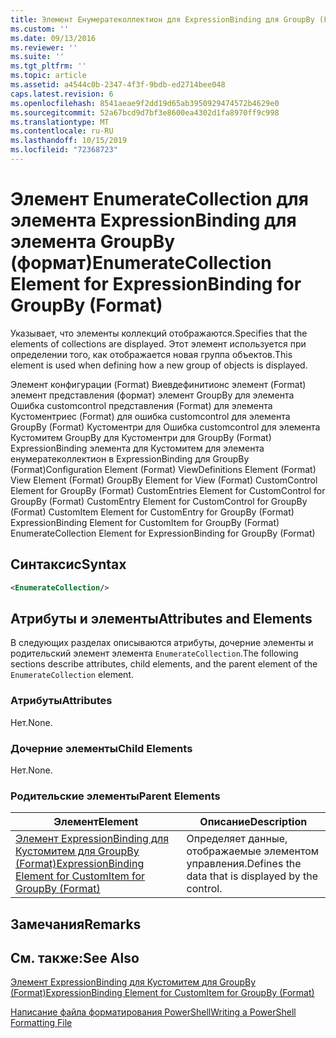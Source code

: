 ```yaml
---
title: Элемент Енумератеколлектион для ExpressionBinding для GroupBy (Format) | Документация Майкрософт
ms.custom: ''
ms.date: 09/13/2016
ms.reviewer: ''
ms.suite: ''
ms.tgt_pltfrm: ''
ms.topic: article
ms.assetid: a4544c0b-2347-4f3f-9bdb-ed2714bee048
caps.latest.revision: 6
ms.openlocfilehash: 8541aeae9f2dd19d65ab3950929474572b4629e0
ms.sourcegitcommit: 52a67bcd9d7bf3e8600ea4302d1fa8970ff9c998
ms.translationtype: MT
ms.contentlocale: ru-RU
ms.lasthandoff: 10/15/2019
ms.locfileid: "72368723"
---
```

# <a name="enumeratecollection-element-for-expressionbinding-for-groupby-format"></a><span data-ttu-id="cb81c-102">Элемент EnumerateCollection для элемента ExpressionBinding для элемента GroupBy (формат)</span><span class="sxs-lookup"><span data-stu-id="cb81c-102">EnumerateCollection Element for ExpressionBinding for GroupBy (Format)</span></span>

<span data-ttu-id="cb81c-103">Указывает, что элементы коллекций отображаются.</span><span class="sxs-lookup"><span data-stu-id="cb81c-103">Specifies that the elements of collections are displayed.</span></span> <span data-ttu-id="cb81c-104">Этот элемент используется при определении того, как отображается новая группа объектов.</span><span class="sxs-lookup"><span data-stu-id="cb81c-104">This element is used when defining how a new group of objects is displayed.</span></span>

<span data-ttu-id="cb81c-105">Элемент конфигурации (Format) Виевдефинитионс элемент (Format) элемент представления (формат) элемент GroupBy для элемента Ошибка customcontrol представления (Format) для элемента Кустоментриес (Format) для ошибка customcontrol для элемента GroupBy (Format) Кустоментри для Ошибка customcontrol для элемента Кустомитем GroupBy для Кустоментри для GroupBy (Format) ExpressionBinding элемента для Кустомитем для элемента енумератеколлектион в ExpressionBinding для GroupBy (Format)</span><span class="sxs-lookup"><span data-stu-id="cb81c-105">Configuration Element (Format) ViewDefinitions Element (Format) View Element (Format) GroupBy Element for View (Format) CustomControl Element for GroupBy (Format) CustomEntries Element for CustomControl for GroupBy (Format) CustomEntry Element for CustomControl for GroupBy (Format) CustomItem Element for CustomEntry for GroupBy (Format) ExpressionBinding Element for CustomItem for GroupBy (Format) EnumerateCollection Element for ExpressionBinding for GroupBy (Format)</span></span>

## <a name="syntax"></a><span data-ttu-id="cb81c-106">Синтаксис</span><span class="sxs-lookup"><span data-stu-id="cb81c-106">Syntax</span></span>

```xml
<EnumerateCollection/>
```

## <a name="attributes-and-elements"></a><span data-ttu-id="cb81c-107">Атрибуты и элементы</span><span class="sxs-lookup"><span data-stu-id="cb81c-107">Attributes and Elements</span></span>

<span data-ttu-id="cb81c-108">В следующих разделах описываются атрибуты, дочерние элементы и родительский элемент элемента `EnumerateCollection`.</span><span class="sxs-lookup"><span data-stu-id="cb81c-108">The following sections describe attributes, child elements, and the parent element of the `EnumerateCollection` element.</span></span>

### <a name="attributes"></a><span data-ttu-id="cb81c-109">Атрибуты</span><span class="sxs-lookup"><span data-stu-id="cb81c-109">Attributes</span></span>

<span data-ttu-id="cb81c-110">Нет.</span><span class="sxs-lookup"><span data-stu-id="cb81c-110">None.</span></span>

### <a name="child-elements"></a><span data-ttu-id="cb81c-111">Дочерние элементы</span><span class="sxs-lookup"><span data-stu-id="cb81c-111">Child Elements</span></span>

<span data-ttu-id="cb81c-112">Нет.</span><span class="sxs-lookup"><span data-stu-id="cb81c-112">None.</span></span>

### <a name="parent-elements"></a><span data-ttu-id="cb81c-113">Родительские элементы</span><span class="sxs-lookup"><span data-stu-id="cb81c-113">Parent Elements</span></span>

|<span data-ttu-id="cb81c-114">Элемент</span><span class="sxs-lookup"><span data-stu-id="cb81c-114">Element</span></span>|<span data-ttu-id="cb81c-115">Описание</span><span class="sxs-lookup"><span data-stu-id="cb81c-115">Description</span></span>|
|-------------|-----------------|
|[<span data-ttu-id="cb81c-116">Элемент ExpressionBinding для Кустомитем для GroupBy (Format)</span><span class="sxs-lookup"><span data-stu-id="cb81c-116">ExpressionBinding Element for CustomItem for GroupBy (Format)</span></span>](./expressionbinding-element-for-customitem-for-groupby-format.md)|<span data-ttu-id="cb81c-117">Определяет данные, отображаемые элементом управления.</span><span class="sxs-lookup"><span data-stu-id="cb81c-117">Defines the data that is displayed by the control.</span></span>|

## <a name="remarks"></a><span data-ttu-id="cb81c-118">Замечания</span><span class="sxs-lookup"><span data-stu-id="cb81c-118">Remarks</span></span>

## <a name="see-also"></a><span data-ttu-id="cb81c-119">См. также:</span><span class="sxs-lookup"><span data-stu-id="cb81c-119">See Also</span></span>

[<span data-ttu-id="cb81c-120">Элемент ExpressionBinding для Кустомитем для GroupBy (Format)</span><span class="sxs-lookup"><span data-stu-id="cb81c-120">ExpressionBinding Element for CustomItem for GroupBy (Format)</span></span>](./expressionbinding-element-for-customitem-for-groupby-format.md)

[<span data-ttu-id="cb81c-121">Написание файла форматирования PowerShell</span><span class="sxs-lookup"><span data-stu-id="cb81c-121">Writing a PowerShell Formatting File</span></span>](./writing-a-powershell-formatting-file.md)
